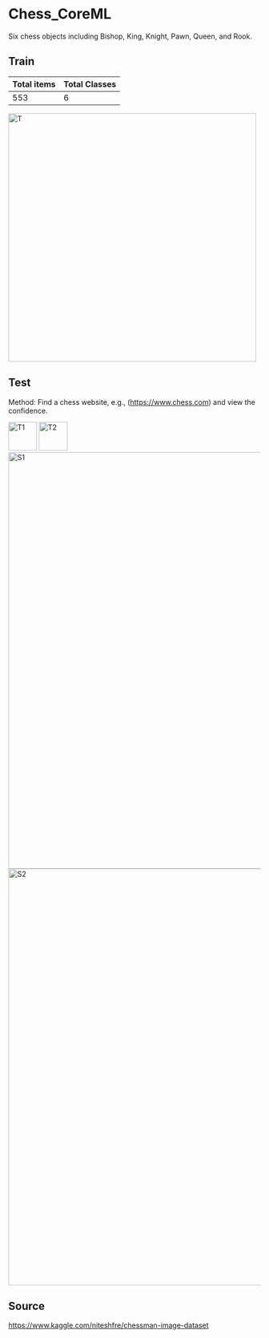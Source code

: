 # Chess_CoreML
Six chess objects including Bishop, King, Knight, Pawn, Queen, and Rook.

## Train
Total items | Total Classes
----------- | -------------
553 | 6

<img width="495" alt="T" src="https://user-images.githubusercontent.com/54872601/118403110-755cbf80-b69f-11eb-9580-8bca5a30ffd0.png">

## Test
Method: Find a chess website, e.g., (https://www.chess.com) and view the confidence.

<img width="57" alt="T1" src="https://user-images.githubusercontent.com/54872601/118402940-bdc7ad80-b69e-11eb-90bb-575b70277538.png">
<img width="57" alt="T2" src="https://user-images.githubusercontent.com/54872601/118402939-bc968080-b69e-11eb-8af1-8da8479db141.png">

<img width="830" alt="S1" src="https://user-images.githubusercontent.com/54872601/118402888-78a37b80-b69e-11eb-8e8d-b7786a693aed.png">
<img width="830" alt="S2" src="https://user-images.githubusercontent.com/54872601/118402970-d932b880-b69e-11eb-97f5-9666c6afaad8.png">

## Source
https://www.kaggle.com/niteshfre/chessman-image-dataset

